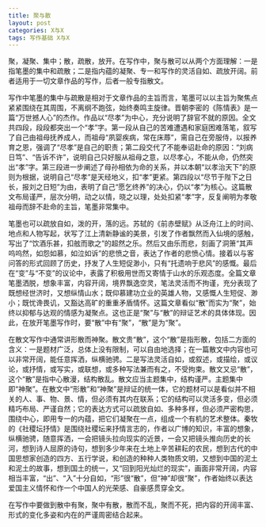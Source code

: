 ```yaml
---
title: 聚与散
layout: post
categories: X与X
tags: 写作基础 X与X
---
```


聚，凝聚、集中；散，疏散，放开。在写作中，聚与散可以从两个方面理解：一是指笔墨的集中和疏散；二是指内蕴的凝聚、专一和写作的灵活自如、疏放开阔。前者适用于一切文章作品的写作，后者一般专指散文。

写作中笔墨的集中与疏散是相对于文章作品的主旨而言，笔墨可以以主旨为聚焦点紧紧围绕在其周围，不离纲不跑弦，始终奏鸣主旋律。晋朝李密的《陈情表》是一篇“万世撼人心”的杰作。作品以“尽孝”为中心，充分说明了辞官不就的原因。全文共四段，段段都突出一个“孝”字。第一段从自己的苦难遭遇和家庭困难落笔，叙写了自己由祖母抚养成人，而祖母“夙婴疾病，常在床蓐”，需自己在旁服侍，以报养育之恩，强调了“尽孝”是自己的职责；第二段交代了不能奉诏赴命的原因：“刘病日笃”、“告诉不许”，说明自己只好服从祖母之意，以尽孝心，不能从命，仍然突出“孝”字。第三段进一步阐述了母孙相依为命的关系，并以本朝“以孝治天下”的原则为根据，说明自己“尽孝”是天经地义，扣“孝”更紧。第四段以“尽节于陛下之日长，报刘之日短”为由，表明了自己“愿乞终养”的决心，仍以“孝”为核心。这篇散文布局谨严，层次分明，动之以情，晓之以理，处处扣紧“孝”字，反复阐明为孝敬祖母而辞不赴命的主旨，笔墨非常集中。

笔墨也可以疏放自如，泼的开，落的远。苏轼的《前赤壁赋》从泛舟江上的时间、地点和人物写起，状写了江上清新静谧的美景，引发了作者飘然而入仙境的感触，写出了“饮酒乐甚，扣舷而歌之”的超然之乐。然后又由乐而悲，刻画了洞箫“其声呜呜然，如怨如慕，如泣如诉”的悲愤之音，表达了作者的悲愤心情。接着以与客问答的形式回顾了历史，抒发了人生短促渺小，只有“托遗响于悲风”的感慨。最后在“变”与“不变”的议论中，表露了积极用世而又寄情于山水的乐观态度。全篇文章笔墨洒脱，想象丰富，内容开阔，境界飘逸空灵，笔法灵活而不拘谨，充分表现了既想经世济时，又想纵情山水；既仰慕建功立业的英雄人物，又感慨人生短促、渺小；既忧谗畏讥，又豁达高旷的重重矛盾情怀。这篇文章看似“散”而实为“聚”，始终以抑郁与达观的情感为凝聚点。这也正是“聚”与“散”的辩证艺术的具体体现。因此，在放开笔墨写作时，要“散”中有“聚”，“散”是为“聚”。

在散文写作中通常讲形散而神聚。散文贵“散”，这个“散”是指形散，包括二方面的含义：一是题材广泛，总体上没有限制，可以自由地选择；在一篇散文中内容也可以非常开阔，能任意挥洒，纵横驰骋。二是写法灵活自如，或叙述，或描绘，或议论，或抒情，或写实，或联想，或多种写法兼而有之，不受拘束。散文又忌“散”，这个“散”是指中心散漫，结构散乱。散文应当主题集中，结构谨严。主题集中即“神聚”。在散文中“形散”和“神聚”是辩证的统一体，它的题材可以是看似并不相关的人、事、物、景、情，但必须有其内在联系；它的结构可以灵活多变，但必须精巧布局、严谨自然；它的表达方式可以疏放自如、多种多样，但必须严密构思，围绕中心，即用专一的内蕴，把它们凝聚在一点，组成一个有机的艺术整体。秦牧的《社稷坛抒情》是围绕社稷坛来抒情言志的，作者以广博的知识，丰富的想象，纵横驰骋，随意挥洒，一会把镜头拉向现实的近景，一会又把镜头推向历史的长河，想到诗人屈原的诗句，想到多少年来在土地上辛苦耕耘的农民，想到古代的中国思想家创造的四方、五行学说，和创造的种种人类物质文明，又想到中国的泥土和泥土的故事，想到国土的统一，又“回到阳光灿烂的现实”，画面非常开阔，内容相当丰富，“出”、“入”十分自如，“形”很“散”，但“神”却很“聚”，作者始终以表达爱国主义情怀和作一个中国人的光荣感、自豪感贯穿全文。

在写作中要做到散中有聚，聚中有散，散而不乱，聚而不死，把内容的开阔丰富、形式的变化多姿和内在的严谨周密结合起来。 